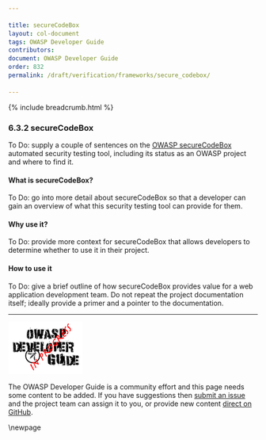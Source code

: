 ```yaml
---

title: secureCodeBox
layout: col-document
tags: OWASP Developer Guide
contributors:
document: OWASP Developer Guide
order: 832
permalink: /draft/verification/frameworks/secure_codebox/

---
```


{% include breadcrumb.html %}

### 6.3.2 secureCodeBox

To Do: supply a couple of sentences on the [OWASP secureCodeBox][codebox] automated security testing tool,
including its status as an OWASP project and where to find it.

#### What is secureCodeBox?

To Do: go into more detail about secureCodeBox so that a developer
can gain an overview of what this security testing tool can provide for them.

#### Why use it?

To Do: provide more context for secureCodeBox that allows developers to determine whether to use it in their project.

#### How to use it

To Do: give a brief outline of how secureCodeBox provides value for a web application development team.
Do not repeat the project documentation itself; ideally provide a primer and a pointer to the documentation.

----

![Developer Guide](../../../assets/images/dg_wip.png "OWASP Developer Guide")

The OWASP Developer Guide is a community effort and this page needs some content to be added.
If you have suggestions then [submit an issue][issue080302] and the project team can assign it to you,
or provide new content [direct on GitHub][edit080302].

[codebox]: https://www.securecodebox.io/
[edit080302]: https://github.com/OWASP/www-project-developer-guide/blob/main/draft/08-verification/03-frameworks/02-secure-codebox.md
[issue080302]: https://github.com/OWASP/www-project-developer-guide/issues/new?labels=enhancement&template=request.md&title=Update:%2008-verification/03-frameworks/02-secure-codebox

\newpage
